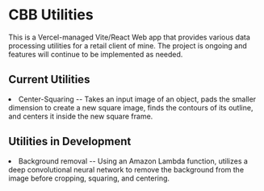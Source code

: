 # CBB Utilities

This is a Vercel-managed Vite/React Web app that provides various data processing utilities for a retail client of mine. The project is ongoing and features will continue to be implemented as needed.

## Current Utilities
<li>Center-Squaring -- Takes an input image of an object, pads the smaller dimension to create a new square image, finds the contours of its outline, and centers it inside the new square frame.</li>

## Utilities in Development
<li>Background removal -- Using an Amazon Lambda function, utilizes a deep convolutional neural network to remove the background from the image before cropping, squaring, and centering.</li>
